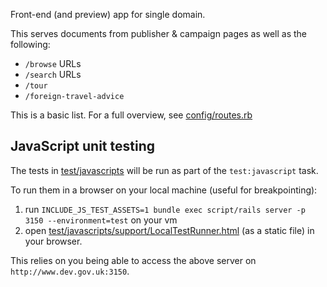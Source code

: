 Front-end (and preview) app for single domain.

This serves documents from publisher & campaign pages as well as the following:

* `/browse` URLs
* `/search` URLs
* `/tour`
* `/foreign-travel-advice`

This is a basic list. For a full overview, see [config/routes.rb](https://github.com/alphagov/frontend/blob/master/config/routes.rb)

## JavaScript unit testing

The tests in [test/javascripts](https://github.com/alphagov/frontend/tree/set-up-js-testing/test/javascripts) will be run as part of the `test:javascript` task.

To run them in a browser on your local machine (useful for breakpointing):

1. run `INCLUDE_JS_TEST_ASSETS=1 bundle exec script/rails server -p 3150 --environment=test` on your vm
2. open [test/javascripts/support/LocalTestRunner.html](https://github.com/alphagov/frontend/blob/set-up-js-testing/test/javascripts/support/LocalTestRunner.html) (as a static file) in your browser.

This relies on you being able to access the above server on `http://www.dev.gov.uk:3150`.
